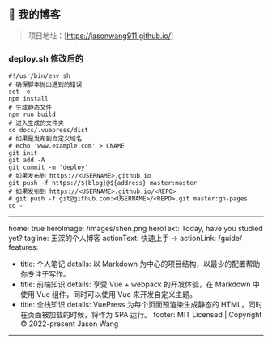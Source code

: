## 💌 我的博客

> 项目地址：[https://jasonwang911.github.io/]

### deploy.sh 修改后的
```
#!/usr/bin/env sh
# 确保脚本抛出遇到的错误
set -e
npm install
# 生成静态文件
npm run build
# 进入生成的文件夹
cd docs/.vuepress/dist
# 如果是发布到自定义域名
# echo 'www.example.com' > CNAME
git init
git add -A
git commit -m 'deploy'
# 如果发布到 https://<USERNAME>.github.io
git push -f https://${blog}@${address} master:master
# 如果发布到 https://<USERNAME>.github.io/<REPO>
# git push -f git@github.com:<USERNAME>/<REPO>.git master:gh-pages
cd -
```


---
home: true
heroImage: /images/shen.png
heroText: Today, have you studied yet?
tagline: 王深的个人博客
actionText: 快速上手 →
actionLink: /guide/
features:
- title: 个人笔记
  details: 以 Markdown 为中心的项目结构，以最少的配置帮助你专注于写作。
- title: 前端知识
  details: 享受 Vue + webpack 的开发体验，在 Markdown 中使用 Vue 组件，同时可以使用 Vue 来开发自定义主题。
- title: 全栈知识
  details: VuePress 为每个页面预渲染生成静态的 HTML，同时在页面被加载的时候，将作为 SPA 运行。
footer: MIT Licensed | Copyright © 2022-present Jason Wang
---